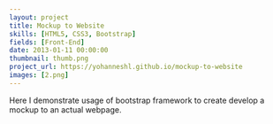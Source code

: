 ```yaml
---
layout: project
title: Mockup to Website
skills: [HTML5, CSS3, Bootstrap]
fields: [Front-End]
date: 2013-01-11 00:00:00
thumbnail: thumb.png
project_url: https://yohanneshl.github.io/mockup-to-website
images: [2.png]
---
```



Here I demonstrate usage of bootstrap framework to create develop a mockup to an actual webpage.

